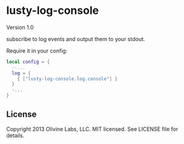 lusty-log-console
=================

Version 1.0

subscribe to log events and output them to your stdout.

Require it in your config:

```lua
local config = {
  --...
  log = {
    { ["lusty-log-console.log.console"] }
  }
  -...
}
```

License
-------
Copyright 2013 Olivine Labs, LLC. MIT licensed. See LICENSE file for details.
